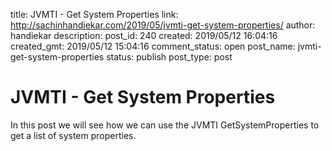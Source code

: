 title: JVMTI - Get System Properties
link: http://sachinhandiekar.com/2019/05/jvmti-get-system-properties/
author: handiekar
description: 
post_id: 240
created: 2019/05/12 16:04:16
created_gmt: 2019/05/12 15:04:16
comment_status: open
post_name: jvmti-get-system-properties
status: publish
post_type: post

# JVMTI - Get System Properties

In this post we will see how we can use the JVMTI GetSystemProperties to get a list of system properties.